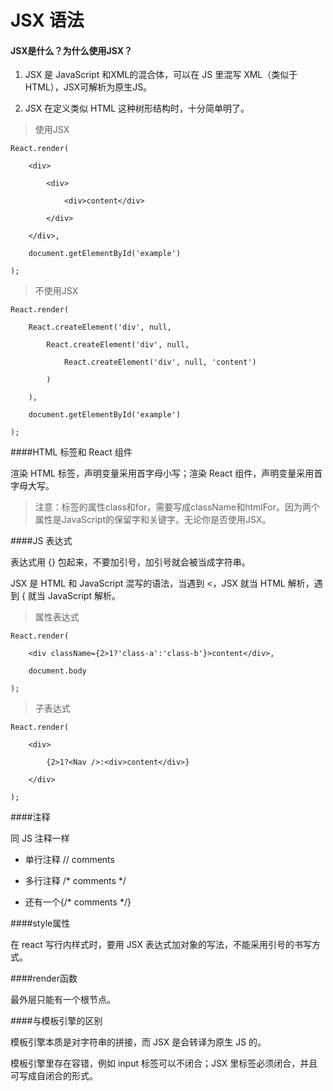 # JSX 语法

#### JSX是什么？为什么使用JSX？

1. JSX 是 JavaScript 和XML的混合体，可以在 JS 里混写 XML（类似于HTML），JSX可解析为原生JS。

2.  JSX 在定义类似 HTML 这种树形结构时，十分简单明了。



>使用JSX



    React.render(

        <div>

            <div>

                <div>content</div>

            </div>

        </div>,

        document.getElementById('example')

    );

    

>不使用JSX



    React.render(

        React.createElement('div', null,

            React.createElement('div', null,

                React.createElement('div', null, 'content')

            )

        ),

        document.getElementById('example')

    );



####HTML 标签和 React 组件

渲染 HTML 标签，声明变量采用首字母小写；渲染 React 组件，声明变量采用首字母大写。

>注意：标签的属性class和for，需要写成className和htmlFor。因为两个属性是JavaScript的保留字和关键字。无论你是否使用JSX。



####JS 表达式



表达式用 {} 包起来，不要加引号，加引号就会被当成字符串。



JSX 是 HTML 和 JavaScript 混写的语法，当遇到 <，JSX 就当 HTML 解析，遇到 { 就当 JavaScript 解析。



>属性表达式



    React.render(

        <div className={2>1?'class-a':'class-b'}>content</div>,

        document.body

    );



>子表达式



    React.render(

        <div>

            {2>1?<Nav />:<div>content</div>}

        </div>

    );



####注释

同 JS 注释一样

+ 单行注释 // comments

+ 多行注释 /* comments */

+ 还有一个{/* comments */}



####style属性

在 react 写行内样式时，要用 JSX 表达式加对象的写法，不能采用引号的书写方式。



####render函数

最外层只能有一个根节点。



####与模板引擎的区别

模板引擎本质是对字符串的拼接，而 JSX 是会转译为原生 JS 的。

模板引擎里存在容错，例如 input 标签可以不闭合；JSX 里标签必须闭合，并且可写成自闭合的形式。